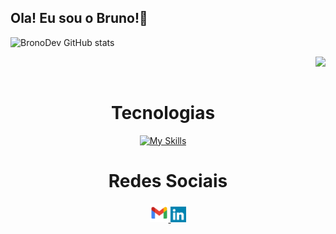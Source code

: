 ## Ola! Eu sou o Bruno!👋

![BronoDev GitHub stats](https://github-readme-stats.vercel.app/api?username=BronoDev&show_icons=true&theme=transparent)
<div>
 
  <img align="right" height="150em" src="https://github-readme-stats.vercel.app/api/top-langs/?username=BronoDev&layout=compact&langs_count=30&theme=great-gatsby&count_private=true"/>
</div>
<br>

<div align="center"> 
  <div style="display: inline_block"><br>
    <h1 align="center">Tecnologias</h1> 
   </div>

   [![My Skills](https://skills.thijs.gg/icons?i=html,css,bootstrap,javascript,php,mysql,wordpress&theme=light)](https://skills.thijs.gg)
    
  
  <h1 align="center">Redes Sociais</h1>
    <a href = "mailto: contatobrono@gmail.com">
      <img width="30" src="gmail.svg">
    </a>
    <a href = "https://www.linkedin.com/in/brono/">
      <img width="25" src="linkedin.svg">
    </a>
</div>
  
